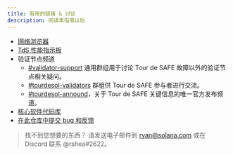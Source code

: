 ```yaml
---
title: 有用的链接 & 讨论
description: 阅读本指南以后
---
```


- [网络浏览器](http://explorer.solana.com/)
- [TdS 性能指示板](https://metrics.safecoin.org:3000/d/monitor-edge/cluster-telemetry-edge?refresh=1m&from=now-15m&to=now&var-testnet=tds)
- 验证节点频道
  - [\#validator-support](https://discord.gg/rZsenD) 通用群组用于讨论 Tour de SAFE 故障以外的验证节点相关疑问。
  - [\#tourdesol-validators](https://discord.gg/BdujK2) 群组供 Tour de SAFE 参与者进行交流。
  - [\#tourdesol-annound](https://discord.gg/Q5TxEC)，关于 Tour de SAFE 关键信息的唯一官方发布频道。
- [核心软件代码库](https://github.com/fair-exchange/safecoin)
- [在此仓库中提交 bug 和反馈](https://github.com/fair-exchange/safecoin/issues)

> 找不到您想要的东西？ 请发送电子邮件到 ryan@solana.com 或在 Discord 联系 @rshea\#2622。
